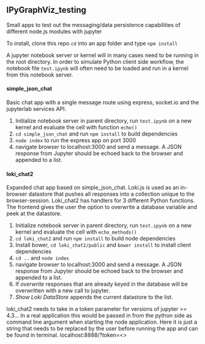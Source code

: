 ## IPyGraphViz_testing

Small apps to test out the messaging/data persistence capabilities of different node.js modules with jupyter

To install, clone this repo `cd` into an app folder and type `npm install`

A jupyter notebook server or kernel will in many cases need to be running in the root directory. In order to simulate Python client side workflow, the notebook file `test.ipynb` will often need to be loaded and run in a kernel from this notebook server.

#### simple_json_chat
Basic chat app with a single message route using express, socket.io and the jupyterlab services API.

1. Initialize notebook server in parent directory, run `test.ipynb` on a new kernel and evaluate the cell with function `echo()`
2. `cd simple_json_chat` and run `npm install` to build dependencies
3. `node index` to run the express app on port 3000
4. navigate browser to localhost:3000 and send a message. A JSON response from Jupyter should be echoed back to the browser and appended to a list.

#### loki_chat2
Expanded chat app based on simple_json_chat. Loki.js is used as an in-browser datastore that pushes all responses into a collection unique to the browser-session. Loki_chat2 has handlers for 3 different Python functions. The frontend gives the user the option to overwrite a database variable and peek at the datastore.

1. Initialize notebook server in parent directory, run `test.ipynb` on a new kernel and evaluate the cell with `echo_methods()`
2. `cd loki_chat2` and run `npm install` to build node dependencies
3. Install bower, `cd loki_chat2/public` and `bower install` to install client dependencies
4. `cd ..` and `node index` 
4. navigate browser to localhost:3000 and send a message. A JSON response from Jupyter should be echoed back to the browser and appended to a list.
5. If _overwrite_ responses that are already keyed in the database will be overwritten with a new call to jupyter.
6. _Show Loki DataStore_ appends the current datastore to the list.

loki_chat2 needs to take in a token parameter for versions of jupyter >= 4.3... In a real application this would be passed in from the python side as command line argument when starting the node application. Here it is just a string that needs to be replaced by the user before running the app and can be found in terminal. localhost:8888/?token=<<token string>>
